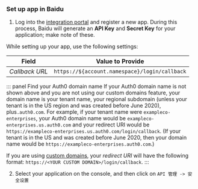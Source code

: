 ### Set up app in Baidu

1. Log into the [integration portal](https://developer.baidu.com/dev) and register a new app. During this process, Baidu will generate an **API Key** and **Secret Key** for your application; make note of these.

While setting up your app, use the following settings:

| Field | Value to Provide |
| ----- | ---------------- |
| <dfn data-key="callback">Callback URL</dfn> | `https://${account.namespace}/login/callback` |

::: panel Find your Auth0 domain name
If your Auth0 domain name is not shown above and you are not using our custom domains feature, your domain name is your tenant name, your regional subdomain (unless your tenant is in the US region and was created before June 2020), plus`.auth0.com`. For example, if your tenant name were `exampleco-enterprises`, your Auth0 domain name would be `exampleco-enterprises.us.auth0.com` and your redirect URI would be `https://exampleco-enterprises.us.auth0.com/login/callback`. (If your tenant is in the US and was created before June 2020, then your domain name would be `https://exampleco-enterprises.auth0.com`.)

If you are using [custom domains](https://auth0.com/docs/custom-domains), your <dfn data-key="callback">redirect URI</dfn> will have the following format: `https://<YOUR CUSTOM DOMAIN>/login/callback`.
:::

2. Select your application on the console, and then click on `API 管理 -> 安全设置`

